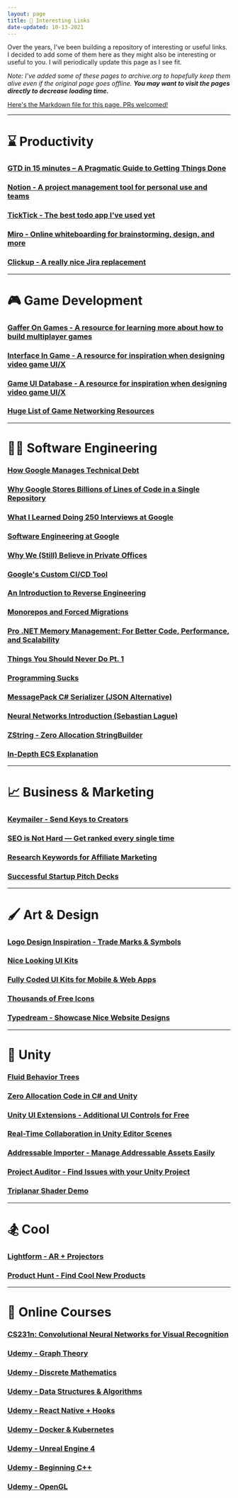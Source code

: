 ```yaml
---
layout: page
title: 🔗 Interesting Links
date-updated: 10-13-2021
---
```


Over the years, I've been building a repository of interesting or useful links. I decided to add some of them here as they might also be interesting or useful to you. I will periodically update this page as I see fit.

*Note: I've added some of these pages to archive.org to hopefully keep them alive even if the original page goes offline. **You may want to visit the pages directly to decrease loading time.***

[Here's the Markdown file for this page. PRs welcomed!](https://github.com/tatelax/tatelax.github.io/blob/master/pages/links.md)

---

# ⌛ Productivity

### [GTD in 15 minutes – A Pragmatic Guide to Getting Things Done](https://web.archive.org/web/20211013165523/https://hamberg.no/gtd/)

### [Notion - A project management tool for personal use and teams](https://www.notion.so/)

### [TickTick - The best todo app I've used yet](https://ticktick.com/?language=en_US)

### [Miro - Online whiteboarding for brainstorming, design, and more](https://miro.com/)

### [Clickup - A really nice Jira replacement](https://clickup.com/)

---

# 🎮 Game Development

### [Gaffer On Games - A resource for learning more about how to build multiplayer games](https://web.archive.org/web/20211013165807/https://gafferongames.com/)

### [Interface In Game - A resource for inspiration when designing video game UI/X](https://web.archive.org/web/20210915172509/https://interfaceingame.com/)

### [Game UI Database - A resource for inspiration when designing video game UI/X](https://web.archive.org/web/20211013170417/https://www.gameuidatabase.com/index.php)

### [Huge List of Game Networking Resources](https://github.com/MFatihMAR/Game-Networking-Resources)

---

# 👨‍💻 Software Engineering

### [How Google Manages Technical Debt](https://static.googleusercontent.com/media/research.google.com/en//pubs/archive/37755.pdf)

### [Why Google Stores Billions of Lines of Code in a Single Repository](https://www.youtube.com/watch?v=W71BTkUbdqE)

### [What I Learned Doing 250 Interviews at Google](https://www.youtube.com/watch?v=r8RxkpUvxK0)

### [Software Engineering at Google](https://web.archive.org/web/20211013171001/https://arxiv.org/ftp/arxiv/papers/1702/1702.01715.pdf)

### [Why We (Still) Believe in Private Offices](https://web.archive.org/web/20211013171104/https://stackoverflow.blog/2015/01/16/why-we-still-believe-in-private-offices/)

### [Google's Custom CI/CD Tool](https://bazel.build/)

### [An Introduction to Reverse Engineering](https://web.archive.org/web/20211013171200/http://www.muppetlabs.com/~breadbox/txt/bure.html)

### [Monorepos and Forced Migrations](https://web.archive.org/web/20211013170827/https://buttondown.email/j2kun/archive/monorepos-and-forced-migrations/)

### [Pro .NET Memory Management: For Better Code, Performance, and Scalability](https://www.amazon.com/dp/B07KGKGK8K?ref_=k4w_oembed_QiQ7ssAQb5iWcX&tag=kpembed-20&linkCode=kpd)

### [Things You Should Never Do Pt. 1](https://www.joelonsoftware.com/2000/04/06/things-you-should-never-do-part-i/)

### [Programming Sucks](https://www.stilldrinking.org/programming-sucks)

### [MessagePack C# Serializer (JSON Alternative)](https://github.com/neuecc/MessagePack-CSharp)

### [Neural Networks Introduction (Sebastian Lague)](https://www.youtube.com/watch?v=bVQUSndDllU)

### [ZString - Zero Allocation StringBuilder](https://github.com/Cysharp/ZString)

### [In-Depth ECS Explanation](https://skypjack.github.io/2019-02-14-ecs-baf-part-1/)

---

# 📈 Business & Marketing

### [Keymailer - Send Keys to Creators](https://keymailer.co/)

### [SEO is Not Hard — Get ranked every single time](https://medium.com/startup-grind/seo-is-not-hard-a-step-by-step-seo-tutorial-for-beginners-that-will-get-you-ranked-every-single-1b903b3ab6bb)

### [Research Keywords for Affiliate Marketing](https://www.youtube.com/watch?v=3ZJEBDpCbmI)

### [Successful Startup Pitch Decks](https://www.cirrusinsight.com/blog/startup-pitch-decks)

---

# 🖌️ Art & Design

### [Logo Design Inspiration - Trade Marks & Symbols](http://nfgraphics.com/downloads/vol1.pdf)

### [Nice Looking UI Kits](https://ui8.net/category/ui-kits)

### [Fully Coded UI Kits for Mobile & Web Apps](https://www.creative-tim.com/)

### [Thousands of Free Icons](https://www.shareicon.net/)

### [Typedream - Showcase Nice Website Designs](https://typedream.com/showcase)

---

# 🙈 Unity

### [Fluid Behavior Trees](https://github.com/ashblue/fluid-behavior-tree)

### [Zero Allocation Code in C# and Unity](https://web.archive.org/web/20211013171631/https://www.sebaslab.com/zero-allocation-code-in-unity/)

### [Unity UI Extensions - Additional UI Controls for Free](https://bitbucket.org/UnityUIExtensions/unity-ui-extensions/wiki/Home)

### [Real-Time Collaboration in Unity Editor Scenes](https://www.kinematicsoup.com/scene-fusion/pricing)

### [Addressable Importer - Manage Addressable Assets Easily](https://openupm.com/packages/com.littlebigfun.addressable-importer/#how-to-use)

### [Project Auditor - Find Issues with your Unity Project](https://github.com/Unity-Technologies/ProjectAuditor)

### [Triplanar Shader Demo](https://gfycat.com/mammothwealthyguanaco)

---

# 🏂 Cool

### [Lightform - AR + Projectors](https://lightform.com/)

### [Product Hunt - Find Cool New Products](https://www.producthunt.com/)

---

# 🏫 Online Courses

### [CS231n: Convolutional Neural Networks for Visual Recognition](http://cs231n.stanford.edu/2017/)

### [Udemy - Graph Theory](https://www.udemy.com/course/graph-theory/)

### [Udemy - Discrete Mathematics](https://www.udemy.com/course/discrete-math/)

### [Udemy - Data Structures & Algorithms](https://www.udemy.com/course/master-the-coding-interview-data-structures-algorithms/learn/lecture/12119332?start=1#overview)

### [Udemy - React Native + Hooks](https://www.udemy.com/course/the-complete-react-native-and-redux-course/)

### [Udemy - Docker & Kubernetes](https://www.udemy.com/course/docker-and-kubernetes-the-complete-guide/)

### [Udemy - Unreal Engine 4](https://www.udemy.com/course/unrealcourse/)

### [Udemy - Beginning C++](https://www.udemy.com/course/beginning-c-plus-plus-programming/)

### [Udemy - OpenGL](https://www.udemy.com/course/graphics-with-modern-opengl/)